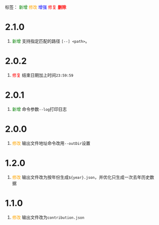 标签：
<font color=green>新增</font>
<font color=orange>修改</font>
<font color=blue>增强</font>
<font color=red>修复</font>
<font color=red><strong>删除</strong></font>


# 2.1.0
1. <font color=green>新增</font> 支持指定匹配的路径 `[--] <path>`。


# 2.0.2
1. <font color=red>修复</font> 结束日期加上时间`23:59:59`


# 2.0.1
1. <font color=green>新增</font> 命令参数`--log`打印日志


# 2.0.0
1. <font color=orange>修改</font> 输出文件地址命令改用`--outDir`设置


# 1.2.0
1. <font color=orange>修改</font> 输出文件改为按年份生成`${year}.json`，并优化只生成一次去年历史数据


# 1.1.0
1. <font color=orange>修改</font> 输出文件改为`contribution.json`
